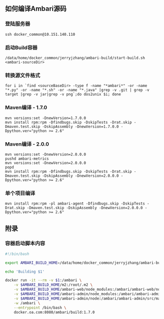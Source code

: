 ## 如何编译Ambari源码

### 登陆服务器

	ssh docker_common@10.151.140.110

### 启动Build容器

	/data/home/docker_common/jerryjzhang/ambari-build/start-build.sh <ambari-sourceDir>

### 转换源文件格式

	for i in `find <sourceBaseDir> -type f -name "*ambari*" -or -name "*.py" -or -name "*.sh" -or -name "*.java" |grep -v .git | grep -v target |grep -v jar|grep -v png`;do dos2unix $i; done

### Maven编译 - 1.7.0

	mvn versions:set -DnewVersion=1.7.0.0
	mvn install rpm:rpm -Dfindbugs.skip -DskipTests -Drat.skip -Dmaven.test.skip -DskipAssembly -DnewVersion=1.7.0.0 -Dpython.ver="python >= 2.6"

### Maven编译 - 2.0.0

	mvn versions:set -DnewVersion=2.0.0.0
	pushd ambari-metrics
	mvn versions:set -DnewVersion=2.0.0.0
	popd
	mvn install rpm:rpm -Dfindbugs.skip -DskipTests -Drat.skip -Dmaven.test.skip -DskipAssembly -DnewVersion=2.0.0.0 -Dpython.ver="python >= 2.6"

### 单个项目编译

	mvn install rpm:rpm -pl ambari-agent -Dfindbugs.skip -DskipTests -Drat.skip -Dmaven.test.skip -DskipAssembly -DnewVersion=2.0.0.0 -Dpython.ver="python >= 2.6"

## 附录

### 容器启动脚本内容

```bash
#!/bin/bash

export AMBARI_BUILD_HOME=/data/home/docker_common/jerryjzhang/ambari-build

echo 'Building $1'

docker run -it --rm -v $1:/ambari \
    -v $AMBARI_BUILD_HOME/m2:/root/.m2 \
    -v $AMBARI_BUILD_HOME/ambari-web/node_modules:/ambari/ambari-web/node_modules \
    -v $AMBARI_BUILD_HOME/ambari-admin/node_modules:/ambari/ambari-admin/src/main/resources/ui/admin-web/node_modules \
    -v $AMBARI_BUILD_HOME/ambari-admin/node:/ambari/ambari-admin/src/main/resources/ui/admin-web/node \
    -w /ambari \
    --entrypoint /bin/bash \
    docker.oa.com:8080/ambari/build:1.7.0
```
